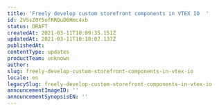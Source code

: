 ```yaml
---
title: 'Freely develop custom storefront components in VTEX IO  '
id: 2VSsZ0Y5ofRRQuD6Hmc4xb
status: DRAFT
createdAt: 2021-03-11T10:09:35.151Z
updatedAt: 2021-03-11T10:10:07.137Z
publishedAt: 
contentType: updates
productTeam: unknown
author: 
slug: freely-develop-custom-storefront-components-in-vtex-io
locale: en
legacySlug: freely-develop-custom-storefront-components-in-vtex-io
announcementImageID: ''
announcementSynopsisEN: ''
---
```



